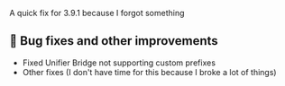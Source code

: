 A quick fix for 3.9.1 because I forgot something

## 🔧 Bug fixes and other improvements
- Fixed Unifier Bridge not supporting custom prefixes
- Other fixes (I don't have time for this because I broke a lot of things)